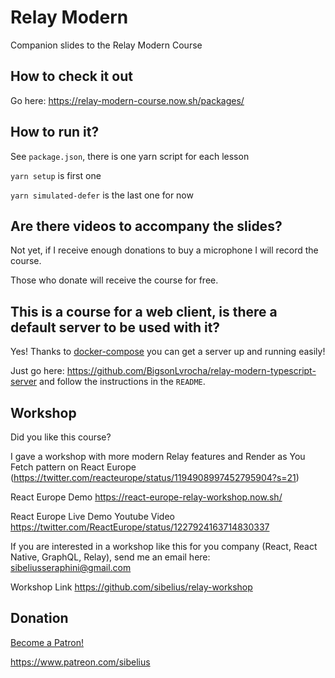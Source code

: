 # Relay Modern

Companion slides to the Relay Modern Course

## How to check it out

Go here: https://relay-modern-course.now.sh/packages/

## How to run it?

See `package.json`, there is one yarn script for each lesson

`yarn setup` is first one

`yarn simulated-defer` is the last one for now

## Are there videos to accompany the slides?
Not yet, if I receive enough donations to buy a microphone I will record the course.

Those who donate will receive the course for free.

## This is a course for a web client, is there a default server to be used with it?
Yes! Thanks to [docker-compose](https://docs.docker.com/compose/) you can get a server up and running easily!

Just go here: https://github.com/BigsonLvrocha/relay-modern-typescript-server and follow the instructions in the `README`.

## Workshop

Did you like this course?

I gave a workshop with more modern Relay features and Render as You Fetch pattern on React Europe (https://twitter.com/reacteurope/status/1194908997452795904?s=21)

React Europe Demo https://react-europe-relay-workshop.now.sh/

React Europe Live Demo Youtube Video https://twitter.com/ReactEurope/status/1227924163714830337

If you are interested in a workshop like this for you company (React, React Native, GraphQL, Relay), send me an email here: sibeliusseraphini@gmail.com

Workshop Link https://github.com/sibelius/relay-workshop

## Donation

<a href="https://www.patreon.com/bePatron?u=15063401" data-patreon-widget-type="become-patron-button">Become a Patron!</a>

https://www.patreon.com/sibelius

